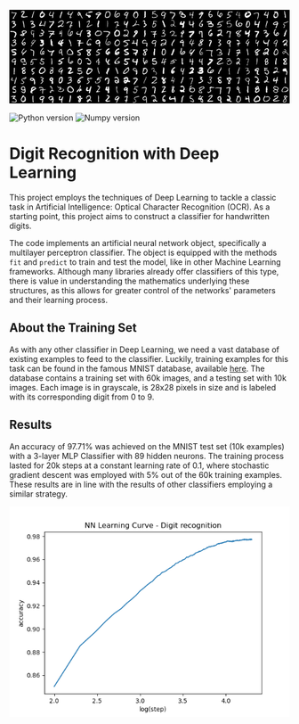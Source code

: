 <p align="center">
  <img src="data/portada.jpg" />
</p>

![Python version](https://img.shields.io/badge/python-3.11-blue.svg) 
![Numpy version](https://img.shields.io/badge/numpy-1.24.3-blue.svg)

# Digit Recognition with Deep Learning

This project employs the techniques of Deep Learning to tackle a classic task 
in Artificial Intelligence: Optical Character Recognition (OCR). As a starting point, 
this project aims to construct a classifier for handwritten digits. 

The code implements an artificial neural network object, specifically a multilayer 
perceptron classifier. The object is equipped with the methods `fit` and `predict`
to train and test the model, like in other Machine Learning frameworks. Although 
many libraries already offer classifiers of this type, there is value in understanding 
the mathematics underlying these structures, as this allows for greater control of the networks' 
parameters and their learning process. 

## About the Training Set

As with any other classifier in Deep Learning, we need a vast database of existing 
examples to feed to the classifier. Luckily, training examples for this 
task can be found in the famous MNIST database, available [here](http://yann.lecun.com/exdb/mnist/). The 
database contains a training set with 60k images, and a testing set with 10k
images. Each image is in grayscale, is 28x28 pixels in size and is labeled with 
its corresponding digit from 0 to 9. 

## Results

An accuracy of 97.71% was achieved on the MNIST test set (10k examples) 
with a 3-layer MLP Classifier with 89 hidden neurons. The training process lasted 
for 20k steps at a constant learning rate of 0.1, where stochastic gradient descent was employed with 5% out of the 60k
training examples. These results are in line with the results of other classifiers 
employing a similar strategy.

<p align="center">
  <img src="results/learning_curve.png" />
</p>
